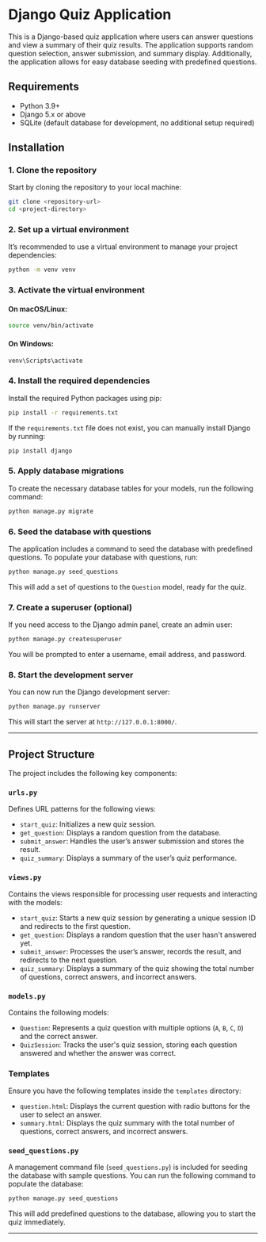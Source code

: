 # Django Quiz Application

This is a Django-based quiz application where users can answer questions and view a summary of their quiz results. The application supports random question selection, answer submission, and summary display. Additionally, the application allows for easy database seeding with predefined questions.

## Requirements

- Python 3.9+
- Django 5.x or above
- SQLite (default database for development, no additional setup required)

## Installation

### 1. Clone the repository

Start by cloning the repository to your local machine:

```bash
git clone <repository-url>
cd <project-directory>
```

### 2. Set up a virtual environment

It’s recommended to use a virtual environment to manage your project dependencies:

```bash
python -m venv venv
```

### 3. Activate the virtual environment

#### On macOS/Linux:
```bash
source venv/bin/activate
```

#### On Windows:
```bash
venv\Scripts\activate
```

### 4. Install the required dependencies

Install the required Python packages using pip:

```bash
pip install -r requirements.txt
```

If the `requirements.txt` file does not exist, you can manually install Django by running:

```bash
pip install django
```

### 5. Apply database migrations

To create the necessary database tables for your models, run the following command:

```bash
python manage.py migrate
```

### 6. Seed the database with questions

The application includes a command to seed the database with predefined questions. To populate your database with questions, run:

```bash
python manage.py seed_questions
```

This will add a set of questions to the `Question` model, ready for the quiz.

### 7. Create a superuser (optional)

If you need access to the Django admin panel, create an admin user:

```bash
python manage.py createsuperuser
```

You will be prompted to enter a username, email address, and password.

### 8. Start the development server

You can now run the Django development server:

```bash
python manage.py runserver
```

This will start the server at `http://127.0.0.1:8000/`.

---

## Project Structure

The project includes the following key components:

### `urls.py`

Defines URL patterns for the following views:

- `start_quiz`: Initializes a new quiz session.
- `get_question`: Displays a random question from the database.
- `submit_answer`: Handles the user’s answer submission and stores the result.
- `quiz_summary`: Displays a summary of the user’s quiz performance.

### `views.py`

Contains the views responsible for processing user requests and interacting with the models:

- `start_quiz`: Starts a new quiz session by generating a unique session ID and redirects to the first question.
- `get_question`: Displays a random question that the user hasn't answered yet.
- `submit_answer`: Processes the user’s answer, records the result, and redirects to the next question.
- `quiz_summary`: Displays a summary of the quiz showing the total number of questions, correct answers, and incorrect answers.

### `models.py`

Contains the following models:

- `Question`: Represents a quiz question with multiple options (`A`, `B`, `C`, `D`) and the correct answer.
- `QuizSession`: Tracks the user's quiz session, storing each question answered and whether the answer was correct.

### Templates

Ensure you have the following templates inside the `templates` directory:

- `question.html`: Displays the current question with radio buttons for the user to select an answer.
- `summary.html`: Displays the quiz summary with the total number of questions, correct answers, and incorrect answers.

### `seed_questions.py`

A management command file (`seed_questions.py`) is included for seeding the database with sample questions. You can run the following command to populate the database:

```bash
python manage.py seed_questions
```

This will add predefined questions to the database, allowing you to start the quiz immediately.

---
